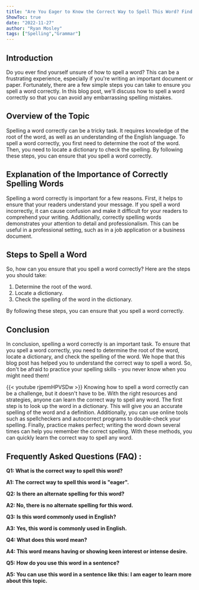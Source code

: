 ```yaml
---
title: "Are You Eager to Know the Correct Way to Spell This Word? Find Out Now!"
ShowToc: true 
date: "2022-11-27"
author: "Ryan Mosley" 
tags: ["Spelling","Grammar"]
---
```

## Introduction

Do you ever find yourself unsure of how to spell a word? This can be a frustrating experience, especially if you're writing an important document or paper. Fortunately, there are a few simple steps you can take to ensure you spell a word correctly. In this blog post, we'll discuss how to spell a word correctly so that you can avoid any embarrassing spelling mistakes.

## Overview of the Topic

Spelling a word correctly can be a tricky task. It requires knowledge of the root of the word, as well as an understanding of the English language. To spell a word correctly, you first need to determine the root of the word. Then, you need to locate a dictionary to check the spelling. By following these steps, you can ensure that you spell a word correctly.

## Explanation of the Importance of Correctly Spelling Words

Spelling a word correctly is important for a few reasons. First, it helps to ensure that your readers understand your message. If you spell a word incorrectly, it can cause confusion and make it difficult for your readers to comprehend your writing. Additionally, correctly spelling words demonstrates your attention to detail and professionalism. This can be useful in a professional setting, such as in a job application or a business document.

## Steps to Spell a Word

So, how can you ensure that you spell a word correctly? Here are the steps you should take:

1. Determine the root of the word.
2. Locate a dictionary.
3. Check the spelling of the word in the dictionary.

By following these steps, you can ensure that you spell a word correctly.

## Conclusion

In conclusion, spelling a word correctly is an important task. To ensure that you spell a word correctly, you need to determine the root of the word, locate a dictionary, and check the spelling of the word. We hope that this blog post has helped you to understand the correct way to spell a word. So, don't be afraid to practice your spelling skills - you never know when you might need them!

{{< youtube rjpemHPVSDw >}} 
Knowing how to spell a word correctly can be a challenge, but it doesn't have to be. With the right resources and strategies, anyone can learn the correct way to spell any word. The first step is to look up the word in a dictionary. This will give you an accurate spelling of the word and a definition. Additionally, you can use online tools such as spellcheckers and autocorrect programs to double-check your spelling. Finally, practice makes perfect; writing the word down several times can help you remember the correct spelling. With these methods, you can quickly learn the correct way to spell any word.

## Frequently Asked Questions (FAQ) :
**Q1: What is the correct way to spell this word?**

**A1: The correct way to spell this word is "eager".**

**Q2: Is there an alternate spelling for this word?**

**A2: No, there is no alternate spelling for this word.**

**Q3: Is this word commonly used in English?**

**A3: Yes, this word is commonly used in English.**

**Q4: What does this word mean?**

**A4: This word means having or showing keen interest or intense desire.**

**Q5: How do you use this word in a sentence?**

**A5: You can use this word in a sentence like this: I am eager to learn more about this topic.**






